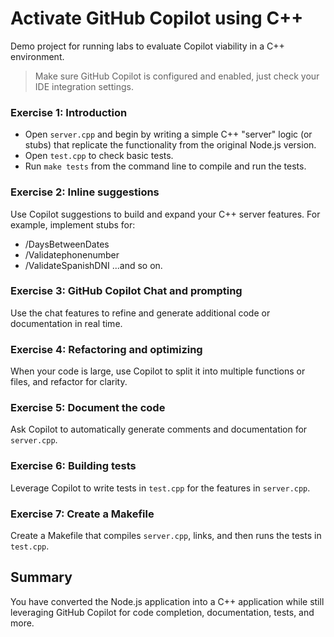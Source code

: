 # Activate GitHub Copilot using C++

Demo project for running labs to evaluate Copilot viability in a C++ environment.

> Make sure GitHub Copilot is configured and enabled, just check your IDE integration settings.

### Exercise 1: Introduction

- Open `server.cpp` and begin by writing a simple C++ "server" logic (or stubs) that replicate the functionality from the original Node.js version. 
- Open `test.cpp` to check basic tests.
- Run `make tests` from the command line to compile and run the tests.

### Exercise 2: Inline suggestions

Use Copilot suggestions to build and expand your C++ server features. For example, implement stubs for:
- /DaysBetweenDates
- /Validatephonenumber
- /ValidateSpanishDNI
...and so on.

### Exercise 3: GitHub Copilot Chat and prompting

Use the chat features to refine and generate additional code or documentation in real time.

### Exercise 4: Refactoring and optimizing

When your code is large, use Copilot to split it into multiple functions or files, and refactor for clarity.

### Exercise 5: Document the code

Ask Copilot to automatically generate comments and documentation for `server.cpp`.

### Exercise 6: Building tests

Leverage Copilot to write tests in `test.cpp` for the features in `server.cpp`.

### Exercise 7: Create a Makefile

Create a Makefile that compiles `server.cpp`, links, and then runs the tests in `test.cpp`.

## Summary

You have converted the Node.js application into a C++ application while still leveraging GitHub Copilot for code completion, documentation, tests, and more.

